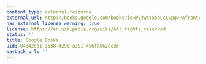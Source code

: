 ```yaml
---
content_type: external-resource
external_url: http://books.google.com/books?id=P7zwst85eUcC&pg=PAfrontcover
has_external_license_warning: true
license: https://en.wikipedia.org/wiki/All_rights_reserved
status: ''
title: Google Books
uid: 04342dd1-3538-429c-a381-456fa862dc3c
wayback_url: ''
---
```


